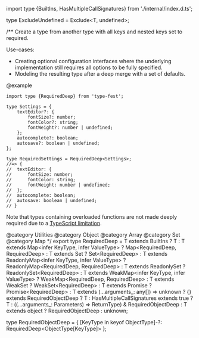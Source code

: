 import type {BuiltIns, HasMultipleCallSignatures} from './internal/index.d.ts';

type ExcludeUndefined<T> = Exclude\<T, undefined\>;

/\*\*
Create a type from another type with all keys and nested keys set to required.

Use-cases:

- Creating optional configuration interfaces where the underlying implementation still requires all options to be fully specified.
- Modeling the resulting type after a deep merge with a set of defaults.

@example

    import type {RequiredDeep} from 'type-fest';

    type Settings = {
        textEditor?: {
            fontSize?: number;
            fontColor?: string;
            fontWeight?: number | undefined;
        };
        autocomplete?: boolean;
        autosave?: boolean | undefined;
    };

    type RequiredSettings = RequiredDeep<Settings>;
    //=> {
    //  textEditor: {
    //      fontSize: number;
    //      fontColor: string;
    //      fontWeight: number | undefined;
    //  };
    //  autocomplete: boolean;
    //  autosave: boolean | undefined;
    // }

Note that types containing overloaded functions are not made deeply required due to a [TypeScript limitation](https://github.com/microsoft/TypeScript/issues/29732).

@category Utilities
@category Object
@category Array
@category Set
@category Map
\*/
export type RequiredDeep<T> = T extends BuiltIns
? T
: T extends Map\<infer KeyType, infer ValueType\>
? Map\<RequiredDeep<KeyType>, RequiredDeep<ValueType>\>
: T extends Set<infer ItemType>
? Set\<RequiredDeep<ItemType>\>
: T extends ReadonlyMap\<infer KeyType, infer ValueType\>
? ReadonlyMap\<RequiredDeep<KeyType>, RequiredDeep<ValueType>\>
: T extends ReadonlySet<infer ItemType>
? ReadonlySet\<RequiredDeep<ItemType>\>
: T extends WeakMap\<infer KeyType, infer ValueType\>
? WeakMap\<RequiredDeep<KeyType>, RequiredDeep<ValueType>\>
: T extends WeakSet<infer ItemType>
? WeakSet\<RequiredDeep<ItemType>\>
: T extends Promise<infer ValueType>
? Promise\<RequiredDeep<ValueType>\>
: T extends (...arguments\_: any\[\]) =\> unknown
? {} extends RequiredObjectDeep<T>
? T
: HasMultipleCallSignatures<T> extends true
? T
: ((...arguments\_: Parameters<T>) =\> ReturnType<T>) & RequiredObjectDeep<T>
: T extends object
? RequiredObjectDeep<T>
: unknown;

type RequiredObjectDeep<ObjectType extends object> = {
\[KeyType in keyof ObjectType\]-?: RequiredDeep\<ObjectType\[KeyType\]\>
};
